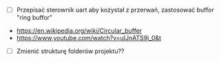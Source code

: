 
- [ ] Przepisać sterownik uart aby kożystał z przerwań, zastosować buffor "ring buffor" 
- https://en.wikipedia.org/wiki/Circular_buffer
- https://www.youtube.com/watch?v=uIJnATS9j_0&t

- [ ] Zmienić strukturę folderów projektu??